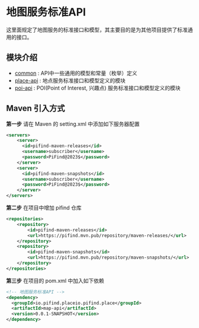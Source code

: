 # 地图服务标准API

这里面规定了地图服务的标准接口和模型，其主要目的是为其他项目提供了标准通用的接口。

## 模块介绍

* [common](common/README.md) : API中一些通用的模型和常量（枚举）定义
* [place-api](place-api/README.md) : 地点服务标准接口和模型定义的模块
* [poi-api](poi-api/README.md) : POI(Point of Interest, 兴趣点) 服务标准接口和模型定义的模块

## Maven 引入方式

**第一步** 请在 Maven 的 setting.xml 中添加如下服务器配置

```xml
<servers>
    <server>
      <id>pifind-maven-releases</id>
      <username>subscriber</username>
      <password>PiFind@2023$</password>
    </server>
    <server>
      <id>pifind-maven-snapshots</id>
      <username>subscriber</username>
      <password>PiFind@2023$</password>
    </server>
</servers>
```

**第二步** 在项目中增加 pifind 仓库

```xml
<repositories>
    <repository>
        <id>pifind-maven-releases</id>
        <url>https://pifind.mvn.pub/repository/maven-releases/</url>
    </repository>
    <repository>
        <id>pifind-maven-snapshots</id>
        <url>https://pifind.mvn.pub/repository/maven-snapshots/</url>
    </repository>
</repositories>
```

**第三步** 在项目的 pom.xml 中加入如下依赖

```xml
<!-- 地图服务标准API -->
<dependency>
  <groupId>io.pifind.placeio.pifind.place</groupId>
  <artifactId>map-api</artifactId>
  <version>0.0.1-SNAPSHOT</version>
</dependency>
```